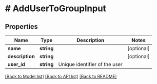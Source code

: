 # # AddUserToGroupInput

## Properties

Name | Type | Description | Notes
------------ | ------------- | ------------- | -------------
**name** | **string** |  | [optional]
**description** | **string** |  | [optional]
**user_id** | **string** | Unique identifier of the user |

[[Back to Model list]](../../README.md#models) [[Back to API list]](../../README.md#endpoints) [[Back to README]](../../README.md)
